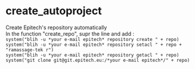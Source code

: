 # create_autoproject
Create Epitech's repository automatically  
In the function "create_repo", supr the line and add :  
`system("blih -u *your e-mail epitech* repository create " + repo)`  
`system("blih -u *your e-mail epitech* repository setacl " + repo + "ramassage-tek r")`  
`system("blih -u *your e-mail epitech* repository getacl " + repo)`  
`system("git clone git@git.epitech.eu:/*your e-mail epitech*/" + repo)`  
